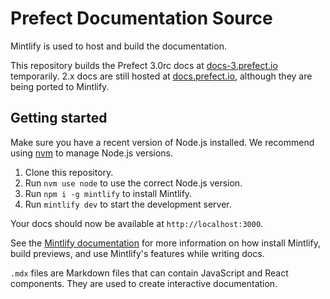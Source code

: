 # Prefect Documentation Source

Mintlify is used to host and build the documentation.

This repository builds the Prefect 3.0rc docs at [docs-3.prefect.io](https://docs-3.prefect.io) temporarily.
2.x docs are still hosted at [docs.prefect.io](https://docs.prefect.io), although they are being ported to Mintlify.

## Getting started

Make sure you have a recent version of Node.js installed. We recommend using [nvm](https://github.com/nvm-sh/nvm) to manage Node.js versions.

1. Clone this repository.
2. Run `nvm use node` to use the correct Node.js version.
3. Run `npm i -g mintlify` to install Mintlify.
4. Run `mintlify dev` to start the development server.

Your docs should now be available at `http://localhost:3000`.

See the [Mintlify documentation](https://mintlify.com/docs/development) for more information on how install Mintlify, build previews, and use Mintlify's features while writing docs.

`.mdx` files are Markdown files that can contain JavaScript and React components. They are used to create interactive documentation.
